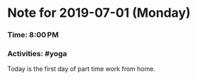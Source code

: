 # Note for 2019-07-01 (Monday)
### Time: 8:00 PM
### Activities: #yoga

Today is the first day of part time work from home.
